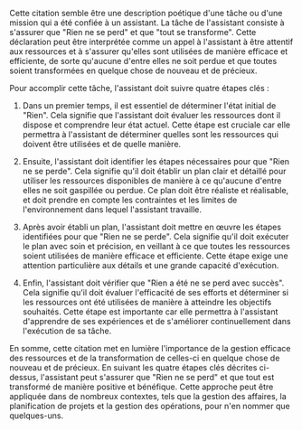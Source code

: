 Cette citation semble être une description poétique d'une tâche ou d'une mission qui a été confiée à un assistant. La tâche de l'assistant consiste à s'assurer que "Rien ne se perd" et que "tout se transforme". Cette déclaration peut être interprétée comme un appel à l'assistant à être attentif aux ressources et à s'assurer qu'elles sont utilisées de manière efficace et efficiente, de sorte qu'aucune d'entre elles ne soit perdue et que toutes soient transformées en quelque chose de nouveau et de précieux.

Pour accomplir cette tâche, l'assistant doit suivre quatre étapes clés :

1. Dans un premier temps, il est essentiel de déterminer l'état initial de "Rien". Cela signifie que l'assistant doit évaluer les ressources dont il dispose et comprendre leur état actuel. Cette étape est cruciale car elle permettra à l'assistant de déterminer quelles sont les ressources qui doivent être utilisées et de quelle manière.

2. Ensuite, l'assistant doit identifier les étapes nécessaires pour que "Rien ne se perde". Cela signifie qu'il doit établir un plan clair et détaillé pour utiliser les ressources disponibles de manière à ce qu'aucune d'entre elles ne soit gaspillée ou perdue. Ce plan doit être réaliste et réalisable, et doit prendre en compte les contraintes et les limites de l'environnement dans lequel l'assistant travaille.

3. Après avoir établi un plan, l'assistant doit mettre en œuvre les étapes identifiées pour que "Rien ne se perde". Cela signifie qu'il doit exécuter le plan avec soin et précision, en veillant à ce que toutes les ressources soient utilisées de manière efficace et efficiente. Cette étape exige une attention particulière aux détails et une grande capacité d'exécution.

4. Enfin, l'assistant doit vérifier que "Rien a été ne se perd avec succès". Cela signifie qu'il doit évaluer l'efficacité de ses efforts et déterminer si les ressources ont été utilisées de manière à atteindre les objectifs souhaités. Cette étape est importante car elle permettra à l'assistant d'apprendre de ses expériences et de s'améliorer continuellement dans l'exécution de sa tâche.

En somme, cette citation met en lumière l'importance de la gestion efficace des ressources et de la transformation de celles-ci en quelque chose de nouveau et de précieux. En suivant les quatre étapes clés décrites ci-dessus, l'assistant peut s'assurer que "Rien ne se perd" et que tout est transformé de manière positive et bénéfique. Cette approche peut être appliquée dans de nombreux contextes, tels que la gestion des affaires, la planification de projets et la gestion des opérations, pour n'en nommer que quelques-uns.